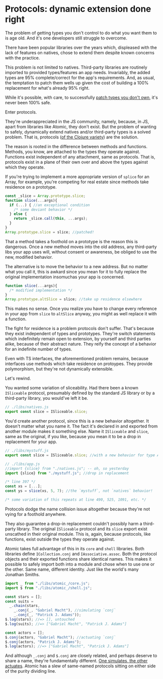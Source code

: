 # Protocols: dynamic extension done right
The problem of getting types you don't control to do what you want them to is age old.  And it's one developers still struggle to overcome.

There have been popular libraries over the years which, displeased with the lack of features on natives, chose to extend them despite known concerns with the practice.

This problem is not limited to natives.  Third-party libraries are routinely imported to provided types/features an app needs.  Invariably, the added types are 95% complete/correct for the app's requirements.  And, as usual, the temptation to patch them wells up given the cost of building a 100% replacement for what's already 95% right.

While it's possible, with care, to successfully [patch types you don't own](https://en.wikipedia.org/wiki/Monkey_patch), it's never been 100% safe.

Enter protocols.

They're underappreciated in the JS community, namely, because, in JS, apart from libraries like Atomic, they don't exist.  But the problem of wanting to safely, dynamically extend natives and/or third-party types is a solved problem.  That is, protocols ([of the Clojure variety](https://clojure.org/reference/protocols)) are the solution.

The reason is rooted in the difference between methods and functions.  Methods, you know, are attached to the types they operate against.  Functions exist independent of any attachment, same as protocols.  That is, protocols exist in a plane of their own over and above the types against which they operate.

If you're trying to implement a more appropriate version of `splice` for an Array, for example, you're competing for real estate since methods take residence on a prototype.

```javascript
const _slice = Array.prototype.slice;
function slice(...args){
  if (...) { //an exceptional condition
    /* some deviant behavior */
  } else {
    return _slice.call(this, ...args);
  }
}
Array.prototype.slice = slice; //patched!
```
That a method takes a foothold on a prototype is the reason this is dangerous.  Once a new method moves into the old address, any third-party libs your app uses will, without consent or awareness, be obliged to use the new, modified behavior.

The alternative is to move the behavior to a new address.  But no matter what you call it, this is awkard since you mean for it to fully replace the original implementation insomuchas your app is concerned.

```javascript
function slice(...args){
  /* modified implementation */
}
Array.prototype.altSlice = slice; //take up residence elsewhere
```
This makes no sense.  Once you realize you have to change every reference in your app from `slice` to `altSlice` anyway, you might as well replace it with a function.

The fight for residence is a problem protocols don't suffer.  That's because they exist independent of types and prototypes.   They're switch statements which indefinitely remain open to extension, by yourself and third parties alike, because of their abstract nature.  They reify the concept of a behavior for an indefinite number of types.

Even with TS interfaces, the aforementioned problem remains, because interfaces use methods which take residence on protoypes.  They provide polymorphism, but they're not dynamically extensible.

Let's rewind.

You wanted some variation of sliceability.  Had there been a known `ISliceable` protocol, presumably defined by the standard JS library or by a third-party library, you would've left it be.

```javascript
// ./libs/natives.js
export const slice = ISliceable.slice;
```
You'd create another protocol, since this is a new behavior altogether.  It doesn't matter what you name it.  The fact it's declared in and exported from another module makes it something else.  Name it `ISliceable` and `slice`, same as the original, if you like, because you mean it to be a drop in replacement for your app.

```javascript
// ./libs/mystuff.js
export const slice = ISliceable.slice; //with a new behavior for type Array
```
```javascript
// ./libs/app.js
//import {slice} from "./natives.js"; -- oh, so yesterday
import {slice} from "./mystuff.js"; //drop in replacement

/* line 397 */
const xs = [...];
const ys = slice(xs, 5, 7); //the `mystuff`, not `natives` behavior!

/* some variation of this repeats at line 490, 525, 1091, etc. */
```
Protocols dodge the name collision issue altogether because they're not vying for a foothold anywhere.

They also guarantee a drop-in replacement couldn't possibly harm a third-party library.  The original `ISliceable` protocol and its `slice` export exist unscathed in their original module.  This is, again, because protocols, like functions, exist outside the types they operate against.

Atomic takes full advantage of this in its `core` and `shell` libraries.  Both libraries define `ICollection.conj` and `IAssociative.assoc`.  Both the protocol objects and their exported functions share identical names.  This makes it possible to safely import both into a module and chose when to use one or the other.  Same name, different identity.  Just like the world's many Jonathan Smiths.

```javascript
import _ from "./libs/atomic_/core.js";
import $ from "./libs/atomic_/shell.js";

const stars = [];
const suits =
  _.chain(stars,
    _.conj(_, "Gabriel Macht"), //simulating `conj`
    _.conj(_, "Patrick J. Adams"));
$.log(stars); //=> [], untouched
$.log(suits); //=> ["Gabriel Macht", "Patrick J. Adams"]

const actors = [];
$.conj(actors, "Gabriel Macht"); //actuating `conj`
$.conj(actors, "Patrick J. Adams");
$.log(actors); //=> ["Gabriel Macht", "Patrick J. Adams"]
```
And although `_.conj` and `$.conj` are closely related, and perhaps deserve to share a name, they're fundamentally different.  [One simulates, the other actuates](./command-query-protocols.md).  Atomic has a slew of same-named protocols sitting on either side of the purity dividing line.
